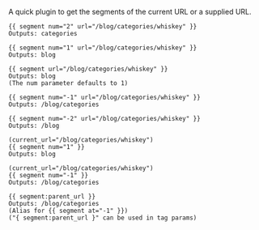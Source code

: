 A quick plugin to get the segments of the current URL or a supplied URL.

    {{ segment num="2" url="/blog/categories/whiskey" }}
    Outputs: categories

    {{ segment num="1" url="/blog/categories/whiskey" }}
    Outputs: blog
    
    {{ segment url="/blog/categories/whiskey" }}
    Outputs: blog  
    (The num parameter defaults to 1)
    
    {{ segment num="-1" url="/blog/categories/whiskey" }}
    Outputs: /blog/categories

    {{ segment num="-2" url="/blog/categories/whiskey" }}
    Outputs: /blog

    (current_url="/blog/categories/whiskey")
    {{ segment num="1" }}
    Outputs: blog

    (current_url="/blog/categories/whiskey")
    {{ segment num="-1" }}
    Outputs: /blog/categories

    {{ segment:parent_url }}
    Outputs: /blog/categories
    (Alias for {{ segment at="-1" }})
    ("{ segment:parent_url }" can be used in tag params)